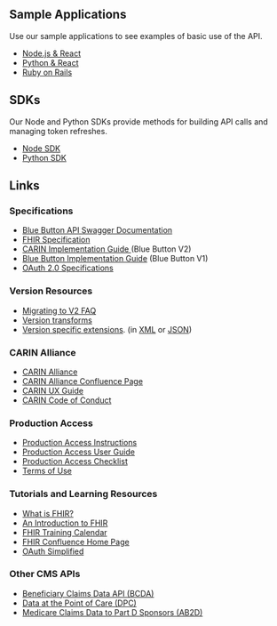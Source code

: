 ## Sample Applications

Use our sample applications to see examples of basic use of the API. 

* [Node.js & React](https://github.com/CMSgov/bluebutton-sample-client-nodejs-react)
* [Python & React](https://github.com/CMSgov/bluebutton-sample-client-nodejs-react)
* [Ruby on Rails](https://github.com/CMSgov/bluebutton-sample-client-rails)

## SDKs
Our Node and Python SDKs provide methods for building API calls and managing token refreshes.
* [Node SDK](https://github.com/CMSgov/cms-bb2-node-sdk)
* [Python SDK](https://github.com/CMSgov/cms-bb2-python-sdk)

## Links

### Specifications

* [Blue Button API Swagger Documentation](https://sandbox.bluebutton.cms.gov/docs/openapi)
* [FHIR Specification](http://www.hl7.org/fhir/index.html)
* [CARIN Implementation Guide ](http://www.hl7.org/fhir/us/carin-bb/)(Blue Button V2)
* [Blue Button Implementation Guide](https://bluebutton.cms.gov/assets/ig/index.html) (Blue Button V1)
* [OAuth 2.0 Specifications](https://oauth.net/specs/)

### Version Resources

* [Migrating to V2 FAQ](https://github.com/CMSgov/beneficiary-fhir-data/wiki/Migrating-to-V2-FAQ)
* [Version transforms](https://www.hl7.org/fhir/r3maps.html)
* [Version specific extensions](https://www.hl7.org/fhir/versions.html#extensions). (in [XML](https://www.hl7.org/fhir/fhir.diff.xml) or [JSON](https://www.hl7.org/fhir/fhir.diff.json))

### CARIN Alliance

* [CARIN Alliance](https://www.carinalliance.com/)
* [CARIN Alliance Confluence Page](https://confluence.hl7.org/display/CAR)
* [CARIN UX Guide](https://carinuxguide.arcwebtech.com/)
* [CARIN Code of Conduct](https://www.carinalliance.com/our-work/trust-framework-and-code-of-conduct/)

### Production Access

* [Production Access Instructions](https://bluebutton.cms.gov/developers/#production-api-access) 
* [Production Access User Guide](https://bluebutton.cms.gov/guide/)
* [Production Access Checklist](https://bluebutton.cms.gov/checklist/)
* [Terms of Use](https://bluebutton.cms.gov/terms/)

### Tutorials and Learning Resources

* [What is FHIR?](https://www.healthit.gov/sites/default/files/2019-08/ONCFHIRFSWhatIsFHIR.pdf)
* [An Introduction to FHIR](https://www.youtube.com/watch?v=Px3564G-vw4)
* [FHIR Training Calendar](https://www.hl7.org/training/calendar.cfm)
* [FHIR Confluence Home Page](https://confluence.hl7.org/display/FHIR)
* [OAuth Simplified](https://www.oauth.com/)

### Other CMS APIs

* [Beneficiary Claims Data API (BCDA)](https://groups.google.com/forum/#!forum/bc-api)
* [Data at the Point of Care (DPC)](https://groups.google.com/forum/#!forum/dpc-api)
* [Medicare Claims Data to Part D Sponsors (AB2D)](https://groups.google.com/g/ab2d-api)

